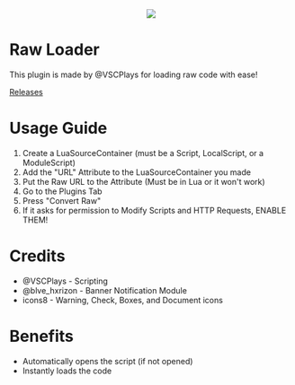 <div align="center"><img src="https://github.com/VSC-Team/Raw-Loader/blob/main/icons8-document-48.png?raw=true"></div>

# Raw Loader

This plugin is made by @VSCPlays for loading raw code with ease!

[Releases](https://github.com/VSC-Team/Raw-Loader/releases)

# Usage Guide
1. Create a LuaSourceContainer (must be a Script, LocalScript, or a ModuleScript)
2. Add the "URL" Attribute to the LuaSourceContainer you made
3. Put the Raw URL to the Attribute (Must be in Lua or it won't work)
4. Go to the Plugins Tab
5. Press "Convert Raw"
6. If it asks for permission to Modify Scripts and HTTP Requests, ENABLE THEM!

# Credits
- @VSCPlays - Scripting
- @blve_hxrizon - Banner Notification Module
- icons8 - Warning, Check, Boxes, and Document icons

# Benefits
- Automatically opens the script (if not opened)
- Instantly loads the code
